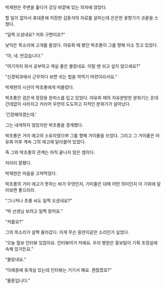 박재현은 주변을 훑다가 강당 바깥에 있는 의자에 앉았다.

할 일이 없어서 휴대폰에 저장한 김동석의 자료를 살피는데 은은한 꽃향기가 코끝을 스쳤다.

“일찍 오셨네요? 저희 구면이죠?”

낯익은 목소리에 고개를 들었다. 야유회 때 봤던 박초롱이 그를 향해 미소 짓고 있었다.

“아, 네. 반갑습니다.”

“여기까지 와서 공부하고 계실 줄은 몰랐네요. 이럴 땐 쉬고 싶지 않으세요?”

“신경외과에서 근무하다 보면 쉬는 법을 까먹기 마련이라서요.”

박재현의 시선이 박초롱에게 머물렀다.

박초롱은 검은색 정장용 원피스를 입고 있었다. 야유회 때의 자유분방한 분위기는 온데간데없이 사라지고 커리어 우먼의 도도하고 지적인 분위기가 살아났다.

‘긴장해야겠는데.’

그는 내색하지 않았지만 박초롱을 경계했다.

박초롱은 거미 에고의 소유자였으며 그를 향해 거미줄을 쏘았다. 그리고 그 거미줄은 야유회 이후 계속 그의 에고에 달라붙어 있었다.

즉 그와 박초롱의 관계는 아직 끝나지 않은 셈이다.

차라리 잘됐다.

박재현은 마음을 고쳐먹었다.

박초롱의 거미 에고가 뜻하는 바가 무엇인지, 거미줄은 대체 어떤 의미인지 이 기회에 알아보면 좋으리라.

“그나저나 초롱 씨도 일찍 오셨네요?”

“박 선생님 보려고 일찍 왔어요.”

“저를요?”

그의 목소리가 살짝 올라갔다. 이게 무슨 뚱딴지같은 소리인가 싶었다.

“오늘 월보 인터뷰 있잖아요. 인터뷰어가 저예요. 우리 병원은 홍보팀이 기획 조정실에 속해 있거든요.”

“몰랐네요.”

“아래층에 휴게실 있는데 인터뷰는 거기서 해요. 괜찮겠죠?”

“물론입니다.”